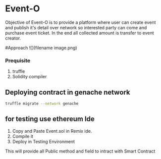 # Event-O

Objective of Event-O  is to provide a platform where user can create event and publish it's detail over network so interested party can come and purchase event ticket. In the end all collected amount is transfer to event creator.

#Approach
![](filename image.png)

### Prequisite
1. truffle
2. Solidity compiler

## Deploying contract in genache network

```sh
truffle migrate --network genache
```
## for testing use ethereum Ide 
1. Copy and Paste Event.sol in Remix ide.
2. Compile it 
3. Deploy in Testing Environment

This will provide all Public method and field to intract with Smart Contract
